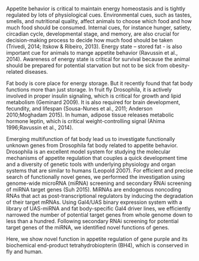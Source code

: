 Appetite behavior is critical to maintain energy homeostasis and is tightly regulated by lots of physiological cues. Environmental cues, such as tastes, smells, and nutritional quality, affect animals to choose which food and how much food should be consumed. Internal cues, for instance hunger, satiety, circadian cycle, developmental stage, and memory, are also crucial for decision-making process to decide how much food should be taken (Trivedi, 2014; Itskow & Ribeiro, 2013). Energy state – stored fat - is also important cue for animals to mange appetite behavior (Ravussin et al., 2014). Awareness of energy state is critical for survival because the animal should be prepared for potential starvation but not to be sick from obesity-related diseases. 

Fat body is core place for energy storage. But it recently found that fat body functions more than just storage. In fruit fly Drosophila, it is actively involved in proper insulin signaling, which is critical for growth and lipid metabolism (Geminard 2009). It is also required for brain development, fecundity, and lifespan (Sousa-Nunes et al., 2011; Anderson 2010;Moghadam 2015). In human, adipose tissue releases metabolic hormone leptin, which is critical weight-controlling signal (Ahima 1996;Ravussin et al., 2014).

Emerging multifunction of fat body lead us to investigate functionally unknown genes from Drosophila fat body related to appetite behavior. Drosophila is an excellent model system for studying the molecular mechanisms of appetite regulation that couples a quick development time and a diversity of genetic tools with underlying physiology and organ systems that are similar to humans (Leopold 2007). For efficient and precise search of functionally novel genes, we performed the investigation using genome-wide microRNA (miRNA) screening and secondary RNAi screening of miRNA target genes (Suh 2015). MiRNAs are endogenous noncoding RNAs that act as post-transcriptional regulators by inducing the degradation of their target mRNAs. Using Gal4/UAS binary expression system with a library of UAS-miRNA and fat body-specific Gal4 driver lines, we efficiently narrowed the number of potential target genes from whole genome down to less than a hundred. Following secondary RNAi screening for potential target genes of the miRNA, we identified novel functions of genes. 

 Here, we show novel function in appetite regulation of gene purple and its biochemical end-product tetrahydrobiopterin (BH4), which is conserved in fly and human. 
